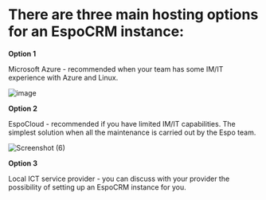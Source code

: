# There are three main hosting options for an EspoCRM instance:

**Option 1**

Microsoft Azure - recommended when your team has some IM/IT experience with Azure and Linux.

![image](https://github.com/user-attachments/assets/c050e430-040b-4c23-a580-0072350abfd1)


**Option 2**

EspoCloud - recommended if you have limited IM/IT capabilities. The simplest solution when all the maintenance is carried out by the Espo team.

![Screenshot (6)](https://github.com/user-attachments/assets/2cd9ae9f-00c9-47f3-b4f6-b41d255a4634)


**Option 3**

Local ICT service provider - you can discuss with your provider the possibility of setting up an EspoCRM instance for you.
